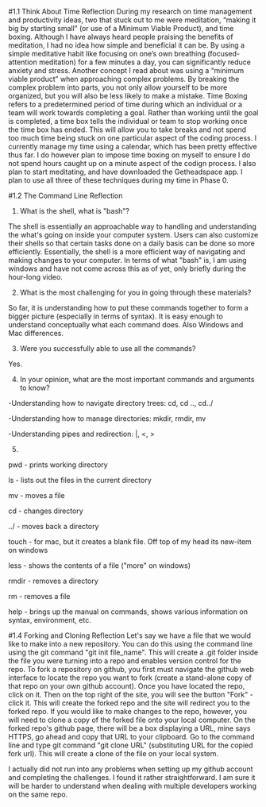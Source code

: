 #1.1 Think About Time Reflection
During my research on time management and productivity ideas, two that stuck out to me were meditation, “making it big by starting small” (or use of a Minimum Viable Product), and time boxing.  Although I have always heard people praising the benefits of meditation, I had no idea how simple and beneficial it can be.  By using a simple meditative habit like focusing on one’s own breathing (focused-attention meditation) for a few minutes a day, you can significantly reduce anxiety and stress.  Another concept I read about was using a “minimum viable product” when approaching complex problems.  By breaking the complex problem into parts, you not only allow yourself to be more organized, but you will also be less likely to make a mistake.  Time Boxing refers to a predetermined period of time during which an individual or a team will work towards completing a goal.  Rather than working until the goal is completed, a time box tells the individual or team to stop working once the time box has ended.  This will allow you to take breaks and not spend too much time being stuck on one particular aspect of the coding process.  I currently manage my time using a calendar, which has been pretty effective thus far.  I do however plan to impose time boxing on myself to ensure I do not spend hours caught up on a minute aspect of the codign process.  I also plan to start meditating, and have downloaded the Getheadspace app.  I plan to use all three of these techniques during my time in Phase 0.

#1.2 The Command Line Reflection
1. What is the shell, what is "bash"?

The shell is essentially an approachable way to handling and understanding the what's going on inside your computer system.  Users can also customize their shells so that certain tasks done on a daily basis can be done so more efficiently.  Essentially, the shell is a more efficient way of navigating and making changes to your computer.  In terms of what "bash" is, I am using windows and have not come across this as of yet, only briefly during the hour-long video.

2.  What is the most challenging for you in going through these materials?

So far, it is understanding how to put these commands together to form a bigger picture (especially in terms of syntax).  It is easy enough to understand conceptually what each command does.  Also Windows and Mac differences.

3. Were you successfully able to use all the commands?

Yes.

4.  In your opinion, what are the most important commands and arguments to know?

-Understanding how to navigate directory trees: cd, cd .., cd../

-Understanding how to manage directories: mkdir, rmdir, mv

-Understanding pipes and redirection: |, <, >

5.

pwd - prints working directory

ls - lists out the files in the current directory

mv - moves a file

cd - changes directory

../ - moves back a directory 

touch - for mac, but it creates a blank file. Off top of my head its new-item on windows

less - shows the contents of a file ("more" on windows)

rmdir - removes a directory

rm - removes a file

help - brings up the manual on commands, shows various information on syntax, environment,  etc.

#1.4 Forking and Cloning Reflection
Let's say we have a file that we would like to make into a new repository.  You can do this using the command line using the git command "git init file_name".  This will create a .git folder inside the file you were turning into a repo and enables version control for the repo.  To fork a repository on github, you first must navigate the github web interface to locate the repo you want to fork (create a stand-alone copy of that repo on your own github account).  Once you have located the repo, click on it.  Then on the top right of the site, you will see the button "Fork" - click it.  This will create the forked repo and the site will redirect you to the forked repo.  If you would like to make changes to the repo, however, you will need to clone a copy of the forked file onto your local computer.  On the forked repo's github page, there will be a box displaying a URL, mine says HTTPS, go ahead and copy that URL to your clipboard.  Go to the command line and type git command "git clone URL" (substituting URL for the copied fork url).  This will create a clone of the file on your local system.  

I actually did not run into any problems when setting up my github account and completing the challenges.  I found it rather straightforward.  I am sure it will be harder to understand when dealing with multiple developers working on the same repo.